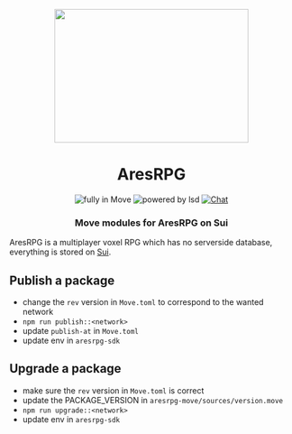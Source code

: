 <p align=center>
  <img src="https://user-images.githubusercontent.com/11330271/208825167-77d7bc78-17d0-4f33-ad35-d108b6fac730.gif" height="237px" width="344"/>
</p>
<h1 align=center>AresRPG</h1>
<p align=center>
  <img src="https://img.shields.io/badge/Made%20with-Move-blue?style=for-the-badge" alt="fully in Move"/>
  <img src="https://img.shields.io/badge/Powered%20By-Dark%20Magic-blueviolet?style=for-the-badge" alt="powered by lsd"/>
  <a href="https://discord.gg/aresrpg">
    <img src="https://img.shields.io/discord/265104803531587584.svg?logo=discord&style=for-the-badge" alt="Chat"/>
  </a>
</p>
<h3 align=center>Move modules for AresRPG on Sui</h3>

AresRPG is a multiplayer voxel RPG which has no serverside database, everything
is stored on [Sui](https://sui.io/).

## Publish a package

- change the `rev` version in `Move.toml` to correspond to the wanted network
- `npm run publish::<network>`
- update `publish-at` in `Move.toml`
- update env in `aresrpg-sdk`

## Upgrade a package

- make sure the `rev` version in `Move.toml` is correct
- update the PACKAGE_VERSION in `aresrpg-move/sources/version.move`
- `npm run upgrade::<network>`
- update env in `aresrpg-sdk`